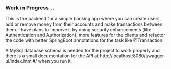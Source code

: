 ### Work in Progress... ###

This is the backend for a  simple banking app where you can create users, add or remove money from their accounts and make transactions between them. I have plans to improve it by doing security enhancements (like Authentication and Authorization), more features for the clients and refactor the code with better SpringBoot annotations for the task like @Transaction.

A MySql database schema is needed for the project to work properly and there is a small documentation for the API at http://localhost:8080/swagger-ui/index.html#/ when you run it.